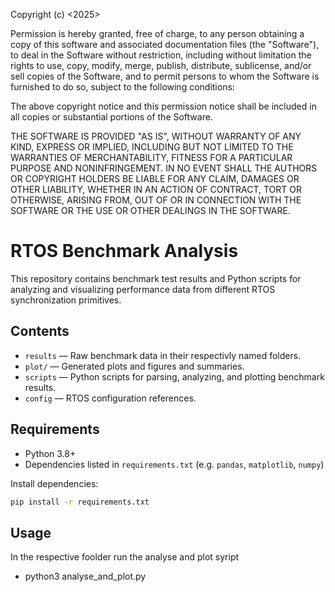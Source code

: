 Copyright (c) <2025> <Marco Milenkovic>

Permission is hereby granted, free of charge, to any person obtaining a copy of 
this software and associated documentation files (the "Software"), 
to deal in the Software without restriction, including without limitation the 
rights to use, copy, modify, merge, publish, distribute, sublicense, 
and/or sell copies of the Software, and to permit persons to whom the Software 
is furnished to do so, subject to the following conditions:

The above copyright notice and this permission notice shall be included in all 
copies or substantial portions of the Software.

THE SOFTWARE IS PROVIDED "AS IS", WITHOUT WARRANTY OF ANY KIND, EXPRESS OR IMPLIED, 
INCLUDING BUT NOT LIMITED TO THE WARRANTIES OF MERCHANTABILITY, FITNESS FOR 
A PARTICULAR PURPOSE AND NONINFRINGEMENT. IN NO EVENT SHALL THE AUTHORS OR 
COPYRIGHT HOLDERS BE LIABLE FOR ANY CLAIM, DAMAGES OR OTHER LIABILITY, WHETHER IN 
AN ACTION OF CONTRACT, TORT OR OTHERWISE, ARISING FROM, OUT OF OR IN CONNECTION 
WITH THE SOFTWARE OR THE USE OR OTHER DEALINGS IN THE SOFTWARE.


# RTOS Benchmark Analysis

This repository contains benchmark test results and Python scripts for analyzing and visualizing performance data from different RTOS synchronization primitives.

## Contents

- `results` — Raw benchmark data in their respectivly named folders.
- `plot/` — Generated plots and figures and summaries.
- `scripts` — Python scripts for parsing, analyzing, and plotting benchmark results.
- `config` — RTOS configuration references.

## Requirements

- Python 3.8+
- Dependencies listed in `requirements.txt` (e.g. `pandas`, `matplotlib`, `numpy`)

Install dependencies:

```bash
pip install -r requirements.txt
```

## Usage

In the respective foolder run the analyse and plot syript

- python3 analyse_and_plot.py